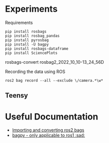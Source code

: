 # Experiments

Requirements

```
pip install rosbags
pip install rosbag_pandas
pip install pyrosbag
pip install -U bagpy
pip install rosbags-dataframe
pip install SciencePlots
```

rosbags-convert rosbag2_2022_10_10-13_24_56D

Recording the data using ROS

```
ros2 bag record --all --exclude \/camera.*\w*
```

## Teensy

# Useful Documentation
- [Importing and converting ros2 bags](https://ternaris.gitlab.io/rosbags/index.html)
- [bagpy - only applicable to ros1 :sad:](https://jmscslgroup.github.io/bagpy/bagpy_example.html)